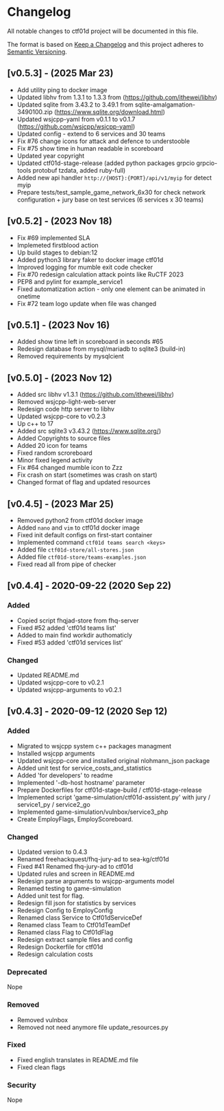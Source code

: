 # Changelog

All notable changes to ctf01d project will be documented in this file.

The format is based on [Keep a Changelog](http://keepachangelog.com/)
and this project adheres to [Semantic Versioning](http://semver.org/).

## [v0.5.3] - (2025 Mar 23)

* Add utility ping to docker image
* Updated libhv from 1.3.1 to 1.3.3 from (https://github.com/ithewei/libhv)
* Updated sqlite from 3.43.2 to 3.49.1 from sqlite-amalgamation-3490100.zip (https://www.sqlite.org/download.html)
* Updated wsjcpp-yaml from v0.1.1 to v0.1.7 (https://github.com/wsjcpp/wsjcpp-yaml)
* Updated config - extend to 6 services and 30 teams
* Fix #76 change icons for attack and defence to understooble
* Fix #75 show time in human readable in scoreboard
* Updated year copyright
* Updated ctf01d-stage-release (added python packages grpcio grpcio-tools protobuf tzdata, added ruby-full)
* Added new api handler `http://{HOST}:{PORT}/api/v1/myip` for detect myip
* Prepare tests/test_sample_game_network_6x30 for check network configuration + jury base on test services (6 services x 30 teams)


## [v0.5.2] - (2023 Nov 18)

* Fix #69 implemented SLA
* Implemeted firstblood action
* Up build stages to debian:12
* Added python3 library faker to docker image ctf01d
* Improved logging for mumble exit code checker
* Fix #70 redesign calculation attack points like RuCTF 2023
* PEP8 and pylint for example_service1
* Fixed automatization action - only one element can be animated in onetime
* Fix #72 team logo update when file was changed

## [v0.5.1] - (2023 Nov 16)

* Added show time left in scoreboard in seconds #65
* Redesign database from mysql/mariadb to sqlite3 (build-in)
* Removed requirements by mysqlcient

## [v0.5.0] - (2023 Nov 12)

* Added src libhv v1.3.1 (https://github.com/ithewei/libhv)
* Removed wsjcpp-light-web-server
* Redesign code http server to libhv
* Updated wsjcpp-core to v0.2.3
* Up c++ to 17
* Added src sqlite3 v3.43.2 (https://www.sqlite.org/)
* Added Copyrights to source files
* Added 20 icon for teams
* Fixed random scroreboard
* Minor fixed legend activity
* Fix #64 changed mumble icon to Zzz
* Fix crash on start (sometimes was crash on start)
* Changed format of flag and updated resources


## [v0.4.5] - (2023 Mar 25)

* Removed python2 from ctf01d docker image
* Added `nano` and `vim` to ctf01d docker image
* Fixed init default configs on first-start container
* Implemented command `ctf01d teams search <keys>`
* Added file `ctf01d-store/all-stores.json`
* Added file `ctf01d-store/teams-examples.json`
* Fixed read all from pipe of checker

## [v0.4.4] - 2020-09-22 (2020 Sep 22)

### Added

* Copied script fhqjad-store from fhq-server
* Fixed #52 added 'ctf01d teams list'
* Added to main find workdir authomaticly
* Fixed #53 added 'ctf01d services list'

### Changed

* Updated README.md
* Updated wsjcpp-core to v0.2.1
* Updated wsjcpp-arguments to v0.2.1


## [v0.4.3] - 2020-09-12 (2020 Sep 12)

### Added

- Migrated to wsjcpp system c++ packages managment
- Installed wsjcpp arguments
- Updated wsjcpp-core and installed original nlohmann_json package
- Added unit test for service_costs_and_statistics
- Added 'for developers' to readme
- Implemented '-db-host hostname' parameter
- Prepare Dockerfiles for ctf01d-stage-build / ctf01d-stage-release
- Implemented script 'game-simulation/ctf01d-assistent.py' with jury / service1_py / service2_go
- Implemented game-simulation/vulnbox/service3_php
- Create EmployFlags, EmployScoreboard. 

### Changed

- Updated version to 0.4.3
- Renamed freehackquest/fhq-jury-ad to sea-kg/ctf01d
- Fixed #41 Renamed fhq-jury-ad to ctf01d
- Updated rules and screen in README.md
- Redesign parse arguments to wsjcpp-arguments model
- Renamed testing to game-simulation
- Added unit test for flag.
- Redesign fill json for statistics by services
- Redesign Config to EmployConfig
- Renamed class Service to Ctf01dServiceDef
- Renamed class Team to Ctf01dTeamDef
- Renamed class Flag to Ctf01dFlag
- Redesign extract sample files and config
- Redesign Dockerfile for ctf01d
- Redesign calculation costs

### Deprecated

Nope

### Removed

- Removed vulnbox
- Removed not need anymore file update_resources.py

### Fixed

- Fixed english translates in README.md file
- Fixed clean flags

### Security

Nope











